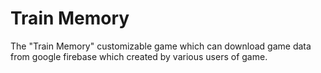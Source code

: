 # Train Memory
The "Train Memory" customizable game which can download game data from google firebase which created by various users of game.
